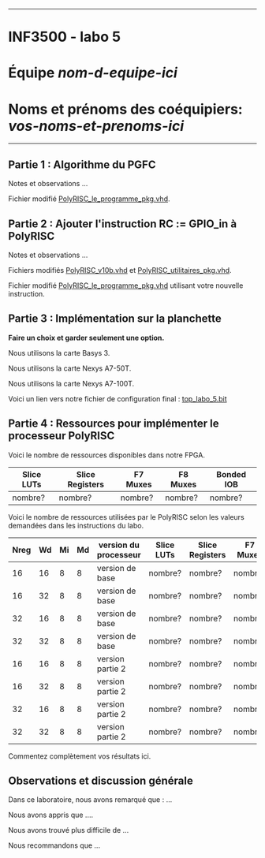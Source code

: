 
------------------------------------------------------------------------

# INF3500 - labo 5
# Équipe *nom-d-equipe-ici*
# Noms et prénoms des coéquipiers: *vos-noms-et-prenoms-ici*

------------------------------------------------------------------------

## Partie 1 : Algorithme du PGFC

Notes et observations ...

Fichier modifié [PolyRISC_le_programme_pkg.vhd](sources/PolyRISC_le_programme_pkg.vhd).


## Partie 2 : Ajouter l'instruction RC := GPIO_in à PolyRISC

Notes et observations ...

Fichiers modifiés [PolyRISC_v10b.vhd](sources/PolyRISC_v10b.vhd) et [PolyRISC_utilitaires_pkg.vhd](sources/PolyRISC_utilitaires_pkg.vhd).

Fichier modifié [PolyRISC_le_programme_pkg.vhd](sources/PolyRISC_le_programme_pkg.vhd) utilisant votre nouvelle instruction.


## Partie 3 : Implémentation sur la planchette

**Faire un choix et garder seulement une option.**

Nous utilisons la carte Basys 3.

Nous utilisons la carte Nexys A7-50T.

Nous utilisons la carte Nexys A7-100T.

Voici un lien vers notre fichier de configuration final : [top_labo_5.bit](synthese-implementation/top_labo_5.bit)


## Partie 4 : Ressources pour implémenter le processeur PolyRISC

Voici le nombre de ressources disponibles dans notre FPGA.

Slice LUTs | Slice Registers | F7 Muxes | F8 Muxes | Bonded IOB
---------- | --------------- | -------- | -------- | ----------
nombre? | nombre? | nombre? | nombre? | nombre?

Voici le nombre de ressources utilisées par le PolyRISC selon les valeurs demandées dans les instructions du labo.

Nreg | Wd | Mi | Md | version du processeur | Slice LUTs | Slice Registers | F7 Muxes | F8 Muxes | Bonded IOB
---- | -- | -- | -- | --------------------- | ---------- | --------------- | -------- | -------- | ------------
16   | 16 | 8  | 8  | version de base       | nombre?    | nombre?         | nombre?  | nombre?  | nombre?
16   | 32 | 8  | 8  | version de base       | nombre?    | nombre?         | nombre?  | nombre?  | nombre?
32   | 16 | 8  | 8  | version de base       | nombre?    | nombre?         | nombre?  | nombre?  | nombre?
32   | 32 | 8  | 8  | version de base       | nombre?    | nombre?         | nombre?  | nombre?  | nombre?
16   | 16 | 8  | 8  | version partie 2      | nombre?    | nombre?         | nombre?  | nombre?  | nombre?
16   | 32 | 8  | 8  | version partie 2      | nombre?    | nombre?         | nombre?  | nombre?  | nombre?
32   | 16 | 8  | 8  | version partie 2      | nombre?    | nombre?         | nombre?  | nombre?  | nombre?
32   | 32 | 8  | 8  | version partie 2      | nombre?    | nombre?         | nombre?  | nombre?  | nombre?

Commentez complètement vos résultats ici.


## Observations et discussion générale

Dans ce laboratoire, nous avons remarqué que : ...

Nous avons appris que ....

Nous avons trouvé plus difficile de ...

Nous recommandons que ...